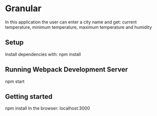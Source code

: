 # Granular

In this application the user can enter a city name and get: current temperature, minimum temperature, maximum temperature and humidity

## Setup
Install dependencies with: npm install 

## Running Webpack Development Server

npm start

## Getting started
npm install 
In the browser: localhost:3000



